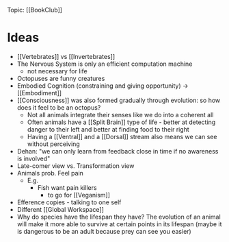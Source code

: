 Topic: [[BookClub]]
# Ideas
- [[Vertebrates]] vs [[Invertebrates]]
- The Nervous System is only an efficient computation machine 
	- not necessary for life
- Octopuses are funny creatures
- Embodied Cognition (constraining and giving opportunity) -> [[Embodiment]]
- [[Consciousness]] was also formed gradually through evolution: so how does it feel to be an octopus? 
	- Not all animals integrate their senses like we do into a coherent all
	- Often animals have a [[Split Brain]] type of life - better at detecting danger to their left and better at finding food to their right
	- Having a [[Ventral]] and a [[Dorsal]] stream also means we can see without perceiving 
- Dehan: "we can only learn from feedback close in time if no awareness is involved"
- Late-comer view vs. Transformation view 
- Animals prob. Feel pain
	- E.g.
		- Fish want pain killers
			- to go for [[Veganism]]
- Efference copies - talking to one self 
- Different [[Global Workspace]]
- Why do species have the lifespan they have? The evolution of an animal will make it more able to survive at certain points in its lifespan (maybe it is dangerous to be an adult because prey can see you easier)
